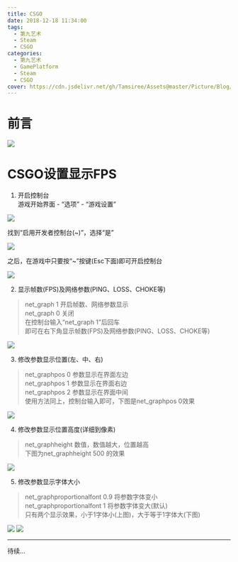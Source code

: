 ```yaml
---
title: CSGO
date: 2018-12-18 11:34:00
tags:
  - 第九艺术
  - Steam
  - CSGO
categories:
  - 第九艺术
  - GamePlatform
  - Steam
  - CSGO
cover: https://cdn.jsdelivr.net/gh/Tamsiree/Assets@master/Picture/Blog/Cover/thumb-350-570417.jpg
---
```

# 前言
![](https://cdn.jsdelivr.net/gh/Tamsiree/Assets@master/Picture/Blog/Cover/thumb-1920-587592.png)


# CSGO设置显示FPS
1. 开启控制台  
游戏开始界面 - “选项” - “游戏设置”

![](https://cdn.jsdelivr.net/gh/Tamsiree/Assets@master/Picture/Blog/Post/340_170121135501_1_lit.png)

找到“启用开发者控制台(\~)”，选择“是”

![](https://cdn.jsdelivr.net/gh/Tamsiree/Assets@master/Picture/Blog/Post/340_170121135518_1_lit.png)

之后，在游戏中只要按“\~”按键(Esc下面)即可开启控制台

![](https://cdn.jsdelivr.net/gh/Tamsiree/Assets@master/Picture/Blog/Post/340_170121135532_1_lit.png)

2. 显示帧数(FPS)及网络参数(PING、LOSS、CHOKE等)  
> net_graph 1 开启帧数、网络参数显示  
> net_graph 0 关闭  
> 在控制台输入“net_graph 1”后回车  
> 即可在右下角显示帧数(FPS)及网络参数(PING、LOSS、CHOKE等)

![](https://cdn.jsdelivr.net/gh/Tamsiree/Assets@master/Picture/Blog/Post/340_170121135619_1_lit.png)

3. 修改参数显示位置(左、中、右)  
> net_graphpos 0 参数显示在界面左边  
> net_graphpos 1 参数显示在界面右边  
> net_graphpos 2 参数显示在界面中间  
> 使用方法同上，控制台输入即可，下图是net_graphpos 0效果  

![](https://cdn.jsdelivr.net/gh/Tamsiree/Assets@master/Picture/Blog/Post/340_170121135640_1_lit.png)

4. 修改参数显示位置高度(详细到像素)  
> net_graphheight 数值，数值越大，位置越高  
> 下图为net_graphheight 500 的效果

![](https://cdn.jsdelivr.net/gh/Tamsiree/Assets@master/Picture/Blog/Post/340_170121135717_1_lit.png)

5. 修改参数显示字体大小  
> net_graphproportionalfont 0.9 将参数字体变小  
> net_graphproportionalfont 1 将参数字体变大(默认)  
> 只有两个显示效果，小于1字体小(上图)，大于等于1字体大(下图)

![](https://cdn.jsdelivr.net/gh/Tamsiree/Assets@master/Picture/Blog/Post/340_170121135805_1_lit.png)
![](https://cdn.jsdelivr.net/gh/Tamsiree/Assets@master/Picture/Blog/Post/340_170121135805_2_lit.png)

---
待续...